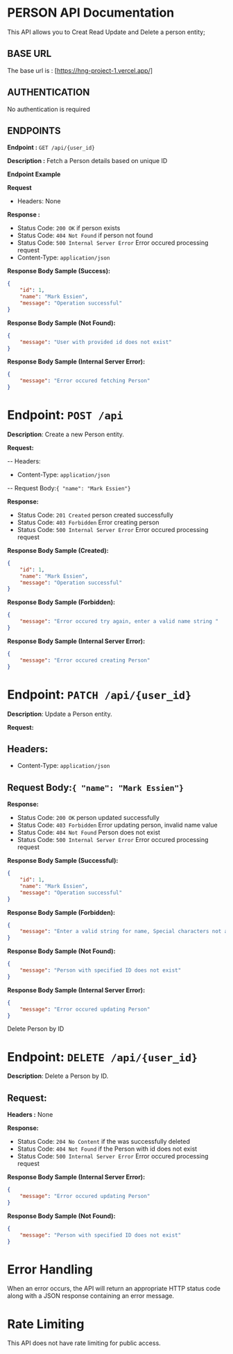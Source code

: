 # PERSON API Documentation
This API allows you to Creat Read Update and Delete a person entity;

## BASE URL
The base url is : [https://hng-project-1.vercel.app/]

## AUTHENTICATION
No authentication is required

## ENDPOINTS

**Endpoint :** `GET /api/{user_id}`

**Description :** Fetch a Person details based on unique ID

**Endpoint Example**

**Request**

- Headers: None

**Response :**
- Status Code: `200 OK` if person exists
- Status Code: `404 Not Found` if person not found
- Status Code: `500 Internal Server Error` Error occured processing request
- Content-Type: `application/json`

**Response Body Sample (Success):**
```json
{
    "id": 1,
    "name": "Mark Essien",
    "message": "Operation successful"
}
```
**Response Body Sample (Not Found):**
```json
{
    "message": "User with provided id does not exist"
}
```
**Response Body Sample (Internal Server Error):**
```json
{
    "message": "Error occured fetching Person"
}
``` 


# **Endpoint**: `POST /api`

**Description**: Create a new Person entity.

**Request:**

-- Headers:
- Content-Type: `application/json`

-- Request Body:`{ "name": "Mark Essien"}`

**Response:**
- Status Code: `201 Created` person created successfully
- Status Code: `403 Forbidden` Error creating person
- Status Code: `500 Internal Server Error` Error occured processing request

**Response Body Sample (Created):**
```json
{
    "id": 1,
    "name": "Mark Essien",
    "message": "Operation successful"
}
``` 

**Response Body Sample (Forbidden):**
```json
{
    "message": "Error occured try again, enter a valid name string "
}
``` 

**Response Body Sample (Internal Server Error):**
```json
{
    "message": "Error occured creating Person"
}
``` 


# **Endpoint**: `PATCH /api/{user_id}`

**Description**: Update a Person entity.

**Request:**

## **Headers:**
- Content-Type: `application/json`

## **Request Body:**`{ "name": "Mark Essien"}`

**Response:**
- Status Code: `200 OK` person updated successfully
- Status Code: `403 Forbidden` Error updating person, invalid name value
- Status Code: `404 Not Found` Person does not exist
- Status Code: `500 Internal Server Error` Error occured processing request

**Response Body Sample (Successful):**
```json
{
    "id": 1,
    "name": "Mark Essien",
    "message": "Operation successful"
}
``` 

**Response Body Sample (Forbidden):**
```json
{
    "message": "Enter a valid string for name, Special characters not allowed"
}
``` 

**Response Body Sample (Not Found):**
```json
{
    "message": "Person with specified ID does not exist"
}
``` 
**Response Body Sample (Internal Server Error):**
```json
{
    "message": "Error occured updating Person"
}
``` 

Delete Person by ID

# **Endpoint**: `DELETE /api/{user_id}`

**Description**: Delete a Person by ID.

## **Request:**

**Headers :** None

**Response:**

- Status Code: `204 No Content` if the was successfully deleted
- Status Code: `404 Not Found` if the Person with id does not exist
- Status Code: `500 Internal Server Error` Error occured processing request

**Response Body Sample (Internal Server Error):**
```json
{
    "message": "Error occured updating Person"
}
``` 

**Response Body Sample (Not Found):**
```json
{
    "message": "Person with specified ID does not exist"
}
``` 

# Error Handling
When an error occurs, the API will return an appropriate HTTP status code along with a JSON response containing an error message.

# Rate Limiting
This API does not have rate limiting for public access.


